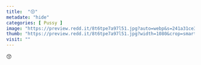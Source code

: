 ```yaml
---
title:  "😚"
metadate: "hide"
categories: [ Pussy ]
image: "https://preview.redd.it/8t6tpe7a97l51.jpg?auto=webp&s=241a31ce3b8a99842fe7ec42bd5803a4f38068bb"
thumb: "https://preview.redd.it/8t6tpe7a97l51.jpg?width=1080&crop=smart&auto=webp&s=ab835aae3fda1ce7e1cb6d9ef00735550b79d11b"
visit: ""
---
```

😚
